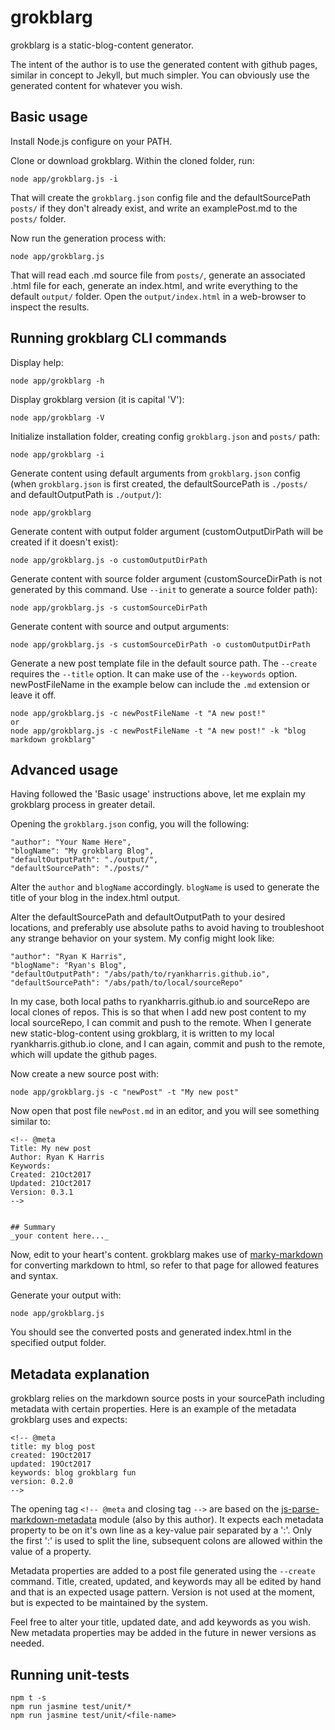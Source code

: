 # grokblarg
grokblarg is a static-blog-content generator.

The intent of the author is to use the generated content with github pages, similar in concept to Jekyll, but much simpler. You can obviously use the generated content for whatever you wish.

## Basic usage
Install Node.js configure on your PATH.

Clone or download grokblarg. Within the cloned folder, run:

    node app/grokblarg.js -i

That will create the `grokblarg.json` config file and the defaultSourcePath `posts/` if they don't already exist, and write an examplePost.md to the `posts/` folder.

Now run the generation process with:

    node app/grokblarg.js

That will read each .md source file from `posts/`, generate an associated .html file for each, generate an index.html, and write everything to the default `output/` folder. Open the `output/index.html` in a web-browser to inspect the results.


## Running grokblarg CLI commands
Display help:

    node app/grokblarg -h

Display grokblarg version (it is capital 'V'):

    node app/grokblarg -V

Initialize installation folder, creating config `grokblarg.json` and `posts/` path:

    node app/grokblarg -i

Generate content using default arguments from `grokblarg.json` config (when `grokblarg.json` is first created, the defaultSourcePath is `./posts/` and defaultOutputPath is `./output/`):

    node app/grokblarg

Generate content with output folder argument (customOutputDirPath will be created if it doesn't exist):

    node app/grokblarg.js -o customOutputDirPath

Generate content with source folder argument (customSourceDirPath is not generated by this command. Use `--init` to generate a source folder path):

    node app/grokblarg.js -s customSourceDirPath

Generate content with source and output arguments:

    node app/grokblarg.js -s customSourceDirPath -o customOutputDirPath

Generate a new post template file in the default source path. The `--create` requires the `--title` option. It can make use of the `--keywords` option. newPostFileName in the example below can include the `.md` extension or leave it off.

    node app/grokblarg.js -c newPostFileName -t "A new post!"
    or
    node app/grokblarg.js -c newPostFileName -t "A new post!" -k "blog markdown grokblarg"


## Advanced usage
Having followed the 'Basic usage' instructions above, let me explain my grokblarg process in greater detail.

Opening the `grokblarg.json` config, you will the following:

    "author": "Your Name Here",
    "blogName": "My grokblarg Blog",
    "defaultOutputPath": "./output/",
    "defaultSourcePath": "./posts/"

Alter the `author` and `blogName` accordingly. `blogName` is used to generate the title of your blog in the index.html output.

Alter the defaultSourcePath and defaultOutputPath to your desired locations, and preferably use absolute paths to avoid having to troubleshoot any strange behavior on your system. My config might look like:

    "author": "Ryan K Harris",
    "blogName": "Ryan's Blog",
    "defaultOutputPath": "/abs/path/to/ryankharris.github.io",
    "defaultSourcePath": "/abs/path/to/local/sourceRepo"

In my case, both local paths to ryankharris.github.io and sourceRepo are local clones of repos. This is so that when I add new post content to my local sourceRepo, I can commit and push to the remote. When I generate new static-blog-content using grokblarg, it is written to my local ryankharris.github.io clone, and I can again, commit and push to the remote, which will update the github pages.

Now create a new source post with:

    node app/grokblarg.js -c "newPost" -t "My new post"

Now open that post file `newPost.md` in an editor, and you will see something similar to:

    <!-- @meta
    Title: My new post
    Author: Ryan K Harris
    Keywords:
    Created: 21Oct2017
    Updated: 21Oct2017
    Version: 0.3.1
    -->


    ## Summary
    _your content here..._

Now, edit to your heart's content. grokblarg makes use of [marky-markdown](https://www.npmjs.com/package/marky-markdown "marky-markdown") for converting markdown to html, so refer to that page for allowed features and syntax.

Generate your output with:

    node app/grokblarg.js

You should see the converted posts and generated index.html in the specified output folder.

## Metadata explanation
grokblarg relies on the markdown source posts in your sourcePath including metadata with certain properties. Here is an example of the metadata grokblarg uses and expects:

    <!-- @meta
    title: my blog post
    created: 19Oct2017
    updated: 19Oct2017
    keywords: blog grokblarg fun
    version: 0.2.0
    -->

The opening tag `<!-- @meta` and closing tag `-->` are based on the [js-parse-markdown-metadata](https://www.npmjs.com/package/js-parse-markdown-metadata "js-parse-markdown-metadata") module (also by this author). It expects each metadata property to be on it's own line as a key-value pair separated by a ':'. Only the first ':' is used to split the line, subsequent colons are allowed within the value of a property.

Metadata properties are added to a post file generated using the `--create` command. Title, created, updated, and keywords may all be edited by hand and that is an expected usage pattern. Version is not used at the moment, but is expected to be maintained by the system.

Feel free to alter your title, updated date, and add keywords as you wish. New metadata properties may be added in the future in newer versions as needed.

## Running unit-tests
`npm t -s`  
`npm run jasmine test/unit/*`  
`npm run jasmine test/unit/<file-name>`  
